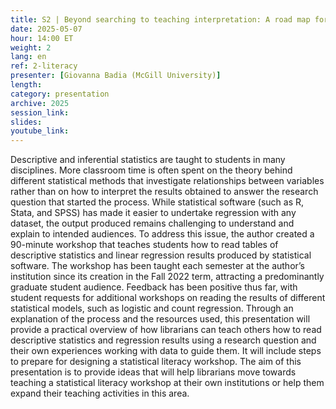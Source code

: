 ```yaml
---
title: S2 | Beyond searching to teaching interpretation: A road map for librarians to teach statistical literacy
date: 2025-05-07
hour: 14:00 ET
weight: 2
lang: en
ref: 2-literacy
presenter: [Giovanna Badia (McGill University)]
length:
category: presentation
archive: 2025
session_link:
slides:
youtube_link:
---
```

Descriptive and inferential statistics are taught to students in many disciplines. More classroom time is often spent on the theory behind different statistical methods that investigate relationships between variables rather than on how to interpret the results obtained to answer the research question that started the process. <!--more-->While statistical software (such as R, Stata, and SPSS) has made it easier to undertake regression with any dataset, the output produced remains challenging to understand and explain to intended audiences. To address this issue, the author created a 90-minute workshop that teaches students how to read tables of descriptive statistics and linear regression results produced by statistical software. The workshop has been taught each semester at the author’s institution since its creation in the Fall 2022 term, attracting a predominantly graduate student audience. Feedback has been positive thus far, with student requests for additional workshops on reading the results of different statistical models, such as logistic and count regression. Through an explanation of the process and the resources used, this presentation will provide a practical overview of how librarians can teach others how to read descriptive statistics and regression results using a research question and their own experiences working with data to guide them. It will include steps to prepare for designing a statistical literacy workshop. The aim of this presentation is to provide ideas that will help librarians move towards teaching a statistical literacy workshop at their own institutions or help them expand their teaching activities in this area.
